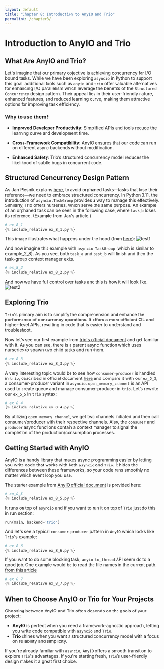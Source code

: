 ```yaml
---
layout: default
title: "Chapter 8: Introduction to AnyIO and Trio"
permalink: /chapter8/
---
```


# Introduction to AnyIO and Trio
## What Are AnyIO and Trio?
Let's imagine that our primary objective is achieving concurrency for I/O bound tasks.
While we have been exploring `asyncio` in Python to support this goal,
additional tools such as `anyio` and `trio` offer valuable alternatives for enhancing I/O parallelism
which leverage the benefits of the `Structured Concurrency` design pattern.
Their appeal lies in their user-friendly nature, enhanced features, and reduced learning curve,
making them attractive options for improving task efficiency.

### Why to use them?

 - **Improved Developer Productivity**: Simplified APIs and tools reduce the learning curve and development time.

 - **Cross-Framework Compatibility**: AnyIO ensures that our code can run on different async backends without modification.

 - **Enhanced Safety**: Trio’s structured concurrency model reduces the likelihood of subtle bugs in concurrent code.



## Structured Concurrency Design Pattern
As Jan Plesnik explains [here](https://applifting.io/blog/python-structured-concurrency),
to avoid orphaned tasks—tasks that lose their reference—we need to embrace structured concurrency.
In Python 3.11, the introduction of `asyncio.TaskGroup` provides a way to manage this effectively.
Similarly, Trio offers nurseries, which serve the same purpose.
An example of an orphaned task can be seen in the following case, where `task_b` loses its reference.
(Example from Jan's article.)

```python
# ex_8_1
{% include_relative ex_8_1.py %}
```
This image illustrates what happens under the hood
(from [here](https://belief-driven-design.com/looking-at-java-21-structured-concurrency-39a81/)):
![test1](https://github.com/user-attachments/assets/48215a3a-538f-4a0b-8143-34268958d794)

And now imagine this example with `asyncio.TaskGroup` (which is similar to example_2_8).
As you see, both `task_a` and `test_b` will finish and then the task-group context manager exits.

```python
# ex_8_2
{% include_relative ex_8_2.py %}
```

And now we have full control over tasks and this is how it will look like.
![test2](https://github.com/user-attachments/assets/3d82ae86-3fc2-42e6-b342-94bfea9f342b)

## Exploring Trio
`Trio`'s primary aim is to simplify the comprehension and enhance the performance of concurrency operations.
It offers a more efficient GIL and higher-level APIs, resulting in code that is easier to understand and troubleshoot.

Now let's see our first example from [trio's official document](https://trio.readthedocs.io/en/stable/)
and get familiar with it.
As you can see, there is a parent async function which uses nurseries to spawn two child tasks and run them.
```python
# ex_8_3
{% include_relative ex_8_3.py %}
```

A very interesting topic would be to see how `consumer-producer` is handled in `trio`, described in official document
[here](https://trio.readthedocs.io/en/stable/reference-core.html#using-channels-to-pass-values-between-tasks)
and compare it with our `ex_5_5`, a consumer-producer variant in `asyncio`.
`open_memory_channel` is an API used to create queue and manage consumer-producer in `trio`.
Let's rewrite our `ex_5_5` in `trio` syntax:
```python
# ex_8_4
{% include_relative ex_8_4.py %}
```
By utilizing `open_memory_channel`, we get two channels initiated and then call consumer/producer with their respective channels.
Also, the `consumer` and `producer` async functions contain a context manager to signal the completion of the production/consumption processes.


## Getting Started with AnyIO
AnyIO is a handy library that makes async programming easier by letting you write code that works with both `asyncio` and `Trio`.
It hides the differences between these frameworks, so your code runs smoothly no matter which event loop you use.


The starter example from [AnyIO official document](https://anyio.readthedocs.io/en/stable/tasks.html#creating-and-managing-tasks) is provided here:
```python
# ex_8_5
{% include_relative ex_8_5.py %}
```

It runs on top of `asyncio` and if you want to run it on top of `Trio` just do this in run section:
```python
run(main, backend='trio')
```


And let's see a typical `consumer-producer` pattern in `AnyIO` which  looks like `Trio`'s example:
```python
# ex_8_6
{% include_relative ex_8_6.py %}
```

If you want to do some blocking task, `anyio.to_thread` API seem do to a good job.
One example would be to read the file names in the current path.
[from this article](https://lewoudar.medium.com/anyio-all-you-need-for-async-programming-stuff-4cd084d0f6bd)
```python
# ex_8_7
{% include_relative ex_8_7.py %}
```

## When to Choose AnyIO or Trio for Your Projects
Choosing between AnyIO and Trio often depends on the goals of your project:

 - **AnyIO** is perfect when you need a framework-agnostic approach,
 letting you write code compatible with `asyncio` and `Trio`.
 - **Trio** shines when you want a structured concurrency model
 with a focus on reliability and simplicity.

If you're already familiar with `asyncio`, `AnyIO` offers a smooth transition to explore `Trio`'s advantages.
If you're starting fresh, `Trio`’s user-friendly design makes it a great first choice.
